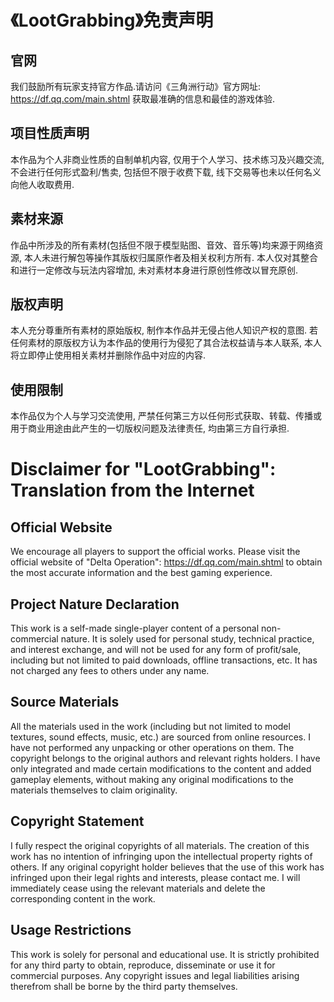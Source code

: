 # 《LootGrabbing》免责声明

## 官网
我们鼓励所有玩家支持官方作品.请访问《三角洲行动》官方网址: https://df.qq.com/main.shtml 获取最准确的信息和最佳的游戏体验.

## 项目性质声明
本作品为个人非商业性质的自制单机内容, 仅用于个人学习、技术练习及兴趣交流, 不会进行任何形式盈利/售卖, 包括但不限于收费下载, 线下交易等也未以任何名义向他人收取费用. 

## 素材来源
作品中所涉及的所有素材(包括但不限于模型贴图、音效、音乐等)均来源于网络资源, 本人未进行解包等操作其版权归属原作者及相关权利方所有. 
本人仅对其整合和进行一定修改与玩法内容增加, 未对素材本身进行原创性修改以冒充原创. 

## 版权声明
本人充分尊重所有素材的原始版权, 制作本作品并无侵占他人知识产权的意图. 若任何素材的原版权方认为本作品的使用行为侵犯了其合法权益请与本人联系, 本人将立即停止使用相关素材并删除作品中对应的内容.

## 使用限制
本作品仅为个人与学习交流使用, 严禁任何第三方以任何形式获取、转载、传播或用于商业用途由此产生的一切版权问题及法律责任, 均由第三方自行承担.

# Disclaimer for "LootGrabbing": Translation from the Internet
## Official Website
We encourage all players to support the official works. Please visit the official website of "Delta Operation": https://df.qq.com/main.shtml to obtain the most accurate information and the best gaming experience.
## Project Nature Declaration
This work is a self-made single-player content of a personal non-commercial nature. It is solely used for personal study, technical practice, and interest exchange, and will not be used for any form of profit/sale, including but not limited to paid downloads, offline transactions, etc. It has not charged any fees to others under any name. 
## Source Materials
All the materials used in the work (including but not limited to model textures, sound effects, music, etc.) are sourced from online resources. I have not performed any unpacking or other operations on them. The copyright belongs to the original authors and relevant rights holders.
I have only integrated and made certain modifications to the content and added gameplay elements, without making any original modifications to the materials themselves to claim originality. 
## Copyright Statement
I fully respect the original copyrights of all materials. The creation of this work has no intention of infringing upon the intellectual property rights of others. If any original copyright holder believes that the use of this work has infringed upon their legal rights and interests, please contact me. I will immediately cease using the relevant materials and delete the corresponding content in the work. 
## Usage Restrictions
This work is solely for personal and educational use. It is strictly prohibited for any third party to obtain, reproduce, disseminate or use it for commercial purposes. Any copyright issues and legal liabilities arising therefrom shall be borne by the third party themselves. 